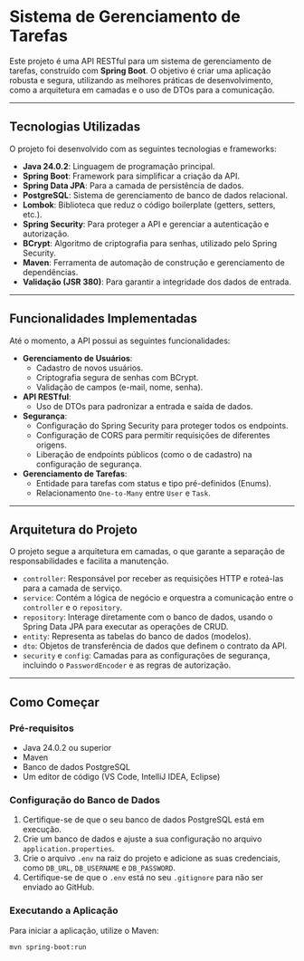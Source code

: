 # Sistema de Gerenciamento de Tarefas

Este projeto é uma API RESTful para um sistema de gerenciamento de tarefas, construído com **Spring Boot**. O objetivo é criar uma aplicação robusta e segura, utilizando as melhores práticas de desenvolvimento, como a arquitetura em camadas e o uso de DTOs para a comunicação.

---

## Tecnologias Utilizadas

O projeto foi desenvolvido com as seguintes tecnologias e frameworks:

* **Java 24.0.2**: Linguagem de programação principal.
* **Spring Boot**: Framework para simplificar a criação da API.
* **Spring Data JPA**: Para a camada de persistência de dados.
* **PostgreSQL**: Sistema de gerenciamento de banco de dados relacional.
* **Lombok**: Biblioteca que reduz o código boilerplate (getters, setters, etc.).
* **Spring Security**: Para proteger a API e gerenciar a autenticação e autorização.
* **BCrypt**: Algoritmo de criptografia para senhas, utilizado pelo Spring Security.
* **Maven**: Ferramenta de automação de construção e gerenciamento de dependências.
* **Validação (JSR 380)**: Para garantir a integridade dos dados de entrada.

---

## Funcionalidades Implementadas

Até o momento, a API possui as seguintes funcionalidades:

* **Gerenciamento de Usuários**:
    * Cadastro de novos usuários.
    * Criptografia segura de senhas com BCrypt.
    * Validação de campos (e-mail, nome, senha).
* **API RESTful**:
    * Uso de DTOs para padronizar a entrada e saída de dados.
* **Segurança**:
    * Configuração do Spring Security para proteger todos os endpoints.
    * Configuração de CORS para permitir requisições de diferentes origens.
    * Liberação de endpoints públicos (como o de cadastro) na configuração de segurança.
* **Gerenciamento de Tarefas**:
    * Entidade para tarefas com status e tipo pré-definidos (Enums).
    * Relacionamento `One-to-Many` entre `User` e `Task`.

---

## Arquitetura do Projeto

O projeto segue a arquitetura em camadas, o que garante a separação de responsabilidades e facilita a manutenção.

* `controller`: Responsável por receber as requisições HTTP e roteá-las para a camada de serviço.
* `service`: Contém a lógica de negócio e orquestra a comunicação entre o `controller` e o `repository`.
* `repository`: Interage diretamente com o banco de dados, usando o Spring Data JPA para executar as operações de CRUD.
* `entity`: Representa as tabelas do banco de dados (modelos).
* `dto`: Objetos de transferência de dados que definem o contrato da API.
* `security` e `config`: Camadas para as configurações de segurança, incluindo o `PasswordEncoder` e as regras de autorização.

---

## Como Começar

### Pré-requisitos

* Java 24.0.2 ou superior
* Maven
* Banco de dados PostgreSQL
* Um editor de código (VS Code, IntelliJ IDEA, Eclipse)

### Configuração do Banco de Dados

1.  Certifique-se de que o seu banco de dados PostgreSQL está em execução.
2.  Crie um banco de dados e ajuste a sua configuração no arquivo `application.properties`.
3.  Crie o arquivo `.env` na raiz do projeto e adicione as suas credenciais, como `DB_URL`, `DB_USERNAME` e `DB_PASSWORD`.
4.  Certifique-se de que o `.env` está no seu `.gitignore` para não ser enviado ao GitHub.

### Executando a Aplicação

Para iniciar a aplicação, utilize o Maven:

```bash
mvn spring-boot:run